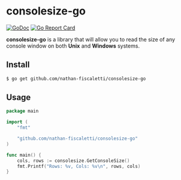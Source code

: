 # consolesize-go

[![GoDoc](https://godoc.org/github.com/nathan-fiscaletti/consolesize-go?status.svg)](https://godoc.org/github.com/nathan-fiscaletti/consolesize-go)
[![Go Report Card](https://goreportcard.com/badge/github.com/nathan-fiscaletti/consolesize-go)](https://goreportcard.com/report/github.com/nathan-fiscaletti/consolesize-go)

**consolesize-go** is a library that will allow you to read the size of any console window on both **Unix** and **Windows** systems.

## Install

```sh
$ go get github.com/nathan-fiscaletti/consolesize-go
```

## Usage

```go
package main

import (
    "fmt"

    "github.com/nathan-fiscaletti/consolesize-go"
)

func main() {
    cols, rows := consolesize.GetConsoleSize()
    fmt.Printf("Rows: %v, Cols: %v\n", rows, cols)
}
```

